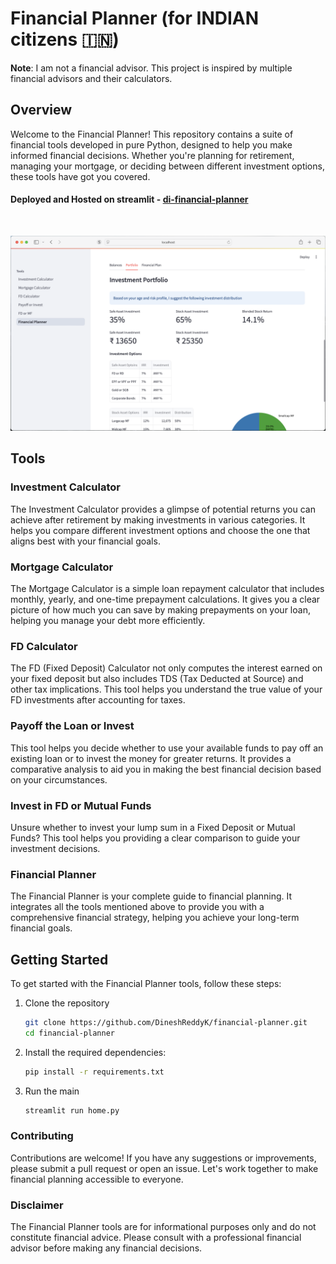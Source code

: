 # Financial Planner (for INDIAN citizens 🇮🇳)

**Note**: I am not a financial advisor. This project is inspired by multiple financial advisors and their calculators.

## Overview
Welcome to the Financial Planner! This repository contains a suite of financial tools developed in pure Python, designed to help you make informed financial decisions. Whether you're planning for retirement, managing your mortgage, or deciding between different investment options, these tools have got you covered.

#### Deployed and Hosted on streamlit - [di-financial-planner](https://di-financial-planner.streamlit.app/)

<br>

![finplan](./assets/fin-plan-portfolio.png)


## Tools
### Investment Calculator
The Investment Calculator provides a glimpse of potential returns you can achieve after retirement by making investments in various categories. It helps you compare different investment options and choose the one that aligns best with your financial goals.

### Mortgage Calculator
The Mortgage Calculator is a simple loan repayment calculator that includes monthly, yearly, and one-time prepayment calculations. It gives you a clear picture of how much you can save by making prepayments on your loan, helping you manage your debt more efficiently.

### FD Calculator
The FD (Fixed Deposit) Calculator not only computes the interest earned on your fixed deposit but also includes TDS (Tax Deducted at Source) and other tax implications. This tool helps you understand the true value of your FD investments after accounting for taxes.

### Payoff the Loan or Invest
This tool helps you decide whether to use your available funds to pay off an existing loan or to invest the money for greater returns. It provides a comparative analysis to aid you in making the best financial decision based on your circumstances.

### Invest in FD or Mutual Funds
Unsure whether to invest your lump sum in a Fixed Deposit or Mutual Funds? This tool helps you providing a clear comparison to guide your investment decisions.

### Financial Planner
The Financial Planner is your complete guide to financial planning. It integrates all the tools mentioned above to provide you with a comprehensive financial strategy, helping you achieve your long-term financial goals.


## Getting Started
To get started with the Financial Planner tools, follow these steps:

1. Clone the repository
    ```bash
    git clone https://github.com/DineshReddyK/financial-planner.git
    cd financial-planner
    ```

2. Install the required dependencies:
    ```bash
    pip install -r requirements.txt
    ```
3. Run the main
    ```bash
    streamlit run home.py
    ```

### Contributing
Contributions are welcome! If you have any suggestions or improvements, please submit a pull request or open an issue. Let's work together to make financial planning accessible to everyone.


### Disclaimer
The Financial Planner tools are for informational purposes only and do not constitute financial advice. Please consult with a professional financial advisor before making any financial decisions.
